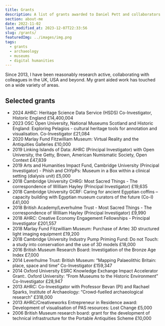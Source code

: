 ```yaml
---
title: Grants
description: A list of grants awarded to Daniel Pett and collaborators
section: about-me
date: 2022-11-02
last_modified_at: 2023-12-07T22:33:56
slug: /grants/
featuredImg: ../images/img.png
tags:
  - grants
  - archaeology
  - museums
  - digital humanities
---
```

Since 2013, I have been reasonably research active, collaborating with colleagues in the UK, USA and beyond. 
My grant aided work has touched on a wide variety of areas.

## Selected grants 

* 2024 AHRC: Heritage Science Data Service (HSDS) Co-Investigator, Historic England £14,400,004
* 2023 OSC Open University, National Museums Scotland and Historic England: Exploring Pelagios - cultural heritage tools for annotation and visualisation. Co-Investigator £21,084
* 2020 Marlay Fund Fitzwilliam Museum: Virtual Reality and the Antiquities Galleries £10,000
* 2019 Linking Islands of Data: AHRC  (Principal Investigator) with Open University, the Getty, Brown, American Numismatic Society, Open Context £47,839
* 2019 Arts and Humanities Impact Fund, Cambridge University (Principal Investigator) - Phish and ChYpPs: Museum in a Box within a clinical setting (dialysis unit) £5,000
* 2018 Cambridge University CHRG: Most Sacred Things - The correspondence of William Hayley (Principal Investigator) £19,635
* 2018 Cambridge University GCRF: Caring for ancient Egyptian coffins – capacity building with Egyptian museum curators of the future (Co-I) £41,000
* 2018 British Academy/Leverhulme Trust - Most Sacred Things - The correspondence of William Hayley (Principal Investigator) £9,990
* 2018 AHRC: Creative Economy Engagement Fellowships - Principal Investigator £201,557
* 2018 Marlay Fund Fitzwilliam Museum: Purchase of Artec 3D structured light imaging equipment £19,200
* 2018 Cambridge University Industry Pump Priming Fund: Do not Touch: a study into conservation and the use of 3D models £18,000
* 2016 British Museum Research Board: Investigation of the Bronze Age Index £7,000
* 2014 Leverhulme Trust: British Museum: “Mapping Palaeolithic Britain: place, space and time” Co-Investigator £159,347
* 2014 Oxford University ESRC Knowledge Exchange Impact Accelerator Grant:. Oxford University: “From Museums to the Historic Environment” Co-Investigator £28,947
* 2013 AHRC: Co-Investigator with Professor Bevan (PI) and Rachael Sparks, Institute of Archaeology: “Crowd-fuelled archaeological research” £318,000
* 2013 AHRC/Creativeworks Entrepreneur in Residence award: Development of visualisation of PAS resources: Lost Change £5,000
* 2006 British Museum research board: grant for the development of technical infrastructure for the Portable Antiquities Scheme £10,000